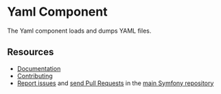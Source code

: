 Yaml Component
==============

The Yaml component loads and dumps YAML files.

Resources
---------

 * [Documentation](https://symfony.com/doc/current/components/yaml.html)
 * [Contributing](https://symfony.com/doc/current/contributing/)
 * [Report issues](https://github.com/symfony/symfony/issues) and
   [send Pull Requests](https://github.com/symfony/symfony/pulls)
   in the [main Symfony repository](https://github.com/symfony/symfony)
